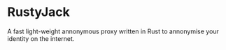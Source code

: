 # RustyJack
A fast light-weight annonymous proxy written in Rust to annonymise your identity on the internet.
